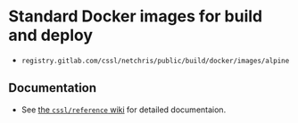 # Standard Docker images for build and deploy

- `registry.gitlab.com/cssl/netchris/public/build/docker/images/alpine`

## Documentation

- See [the `cssl/reference` wiki](https://gitlab.com/cssl/reference/-/wikis/home) for detailed documentaion.
